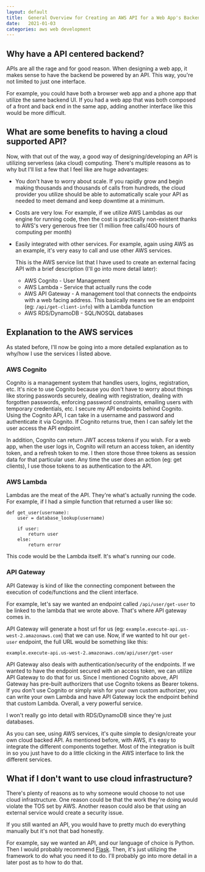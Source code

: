 ```yaml
---
layout: default
title:  General Overview for Creating an AWS API for a Web App's Backend
date:   2021-01-03
categories: aws web development
---
```

## Why have a API centered backend?
APIs are all the rage and for good reason. When designing a web app, it makes
sense to have the backend be powered by an API. This way, you're not limited to
just one interface. 

For example, you could have both a browser web app and a phone app that 
utilize the same backend UI. If you had a web app that was both composed of a 
front and back end in the same app, adding another interface like
this would be more difficult. 

## What are some benefits to having a cloud supported API?
Now, with that out of the way, a good way of designing/developing an API is
utilizing serverless (aka cloud) computing. There's multiple reasons as to why
but I'll list a few that I feel like are huge advantages:

* You don't have to worry about scale. If you rapidly grow and begin making
  thousands and thousands of calls from hundreds, the cloud provider you
  utilize should be able to automatically scale your API as needed to meet
  demand and keep downtime at a minimum.

* Costs are very low. For example, if we utilize AWS Lambdas as our engine
  for running code, then the cost is practically non-existent thanks to
  AWS's very generous free tier (1 million free calls/400 hours of computing per
  month)

* Easily integrated with other services. For example, again using AWS as an
  example, it's very easy to call and use other AWS services. 

  This is the AWS service list that I have used to create an external facing
  API with a brief description (I'll go into more detail later):

  * AWS Cognito - User Management
  * AWS Lambda  - Service that actually runs the code
  * AWS API Gateway - A management tool that connects the endpoints with a web
    facing address. This basically means we tie an endpoint (eg:
    `/api/get-client-info`) with a Lambda function
  * AWS RDS/DynamoDB - SQL/NOSQL databases

## Explanation to the AWS services
As stated before, I'll now be going into a more detailed explanation as to
why/how I use the services I listed above.

### AWS Cognito 
Cognito is a management system that handles users, logins, registration,
etc. It's nice to use Cognito because you don't have to worry about things like
storing passwords securely, dealing with registration, dealing with forgotten
passwords, enforcing password constraints, emailing users with temporary
credentials, etc. I secure my API endpoints behind Cognito. Using the Cognito
API, I can take in a username and password and authenticate it via Cognito. If
Cognito returns true, then I can safely let the user access the API endpoint. 

In addition, Cognito can return JWT access tokens if you wish. For a web app,
when the user logs in, Cognito will return an access token, an identity token,
and a refresh token to me. I then store those three tokens as session data for
that particular user. Any time the user does an action (eg: get clients), I use
those tokens to as authentication to the API.

### AWS Lambda
Lambdas are the meat of the API. They're what's actually running the code. For
example, if I had a simple function that returned a user like so:
```
def get_user(username): 
    user = database_lookup(username)

    if user:
        return user
    else:
        return error
```
This code would be the Lambda itself. It's what's running our code.

### API Gateway
API Gateway is kind of like the connecting component between the execution of
code/functions and the client interface. 

For example, let's say we wanted an endpoint called `/api/user/get-user` to be
linked to the lambda that we wrote above. That's where API gateway comes in. 

API Gateway will generate a host url for us (eg:
`example.execute-api.us-west-2.amazonaws.com`) that we can use. Now, if we
wanted to hit our `get-user` endpoint, the full URL would be something like
this:
```
example.execute-api.us-west-2.amazonaws.com/api/user/get-user
```

API Gateway also deals with authentication/security of the endpoints. If we
wanted to have the endpoint secured with an access token, we can utilize API
Gateway to do that for us. Since I mentioned Cognito above, API Gateway has
pre-built authorizers that use Cognito tokens as Bearer tokens. If you don't use
Cognito or simply wish for your own custom authorizer, you can write your own
Lambda and have API Gateway lock the endpoint behind that custom Lambda.
Overall, a very powerful service.

I won't really go into detail with RDS/DynamoDB since they're just databases.

As you can see, using AWS services, it's quite simple to design/create your own
cloud backed API. As mentioned before, with AWS, it's easy to integrate the
different components together. Most of the integration is built in so you just
have to do a little clicking in the AWS interface to link the different
services.

## What if I don't want to use cloud infrastructure?
There's plenty of reasons as to why someone would choose to not use cloud
infrastructure. One reason could be that the work they're doing would violate
the TOS set by AWS. Another reason could also be that using an external service
would create a security issue.

If you still wanted an API, you would have to pretty much do everything manually
but it's not that bad honestly. 

For example, say we wanted an API, and our language of choice is Python. Then I
would probably recommend [Flask](https://flask.palletsprojects.com/en/1.1.x/).
Then, it's just utilizing the framework to do what you need it to do. I'll
probably go into more detail in a later post as to how to do that.
